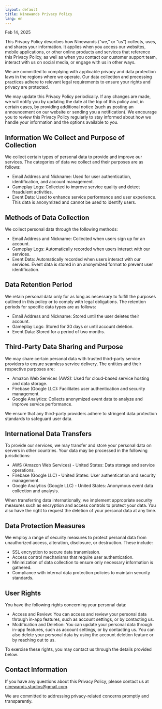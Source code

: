 ```yaml
---
layout: default
title: Ninewands Privacy Policy
lang: en
---
```


<script>
document.addEventListener("DOMContentLoaded", function() {
    let userLang = navigator.language || navigator.userLanguage;
    userLang = userLang.split('-')[0];
    console.log('@@@ ' + userLang);

    const supportedLanguages = ['ko'];

    if (supportedLanguages.includes(userLang)) {
        window.location.href = `./${userLang}/`;
    }
});
</script>

Feb 14, 2025

This Privacy Policy describes how Ninewands (“we,” or “us”) collects, uses, and shares your information. It applies when you access our websites, mobile applications, or other online products and services that reference this Privacy Policy, as well as when you contact our customer support team, interact with us on social media, or engage with us in other ways.

We are committed to complying with applicable privacy and data protection laws in the regions where we operate. Our data collection and processing practices adhere to relevant legal requirements to ensure your rights and privacy are protected.

We may update this Privacy Policy periodically. If any changes are made, we will notify you by updating the date at the top of this policy and, in certain cases, by providing additional notice (such as posting an announcement on our website or sending you a notification). We encourage you to review this Privacy Policy regularly to stay informed about how we handle your information and the options available to you.

## Information We Collect and Purpose of Collection

We collect certain types of personal data to provide and improve our services. The categories of data we collect and their purposes are as follows:

* Email Address and Nickname: Used for user authentication, identification, and account management.
* Gameplay Logs: Collected to improve service quality and detect fraudulent activities.
* Event Data: Used to enhance service performance and user experience. This data is anonymized and cannot be used to identify users.

## Methods of Data Collection

We collect personal data through the following methods:

* Email Address and Nickname: Collected when users sign up for an account.
* Gameplay Logs: Automatically recorded when users interact with our services.
* Event Data: Automatically recorded when users interact with our services. Event data is stored in an anonymized format to prevent user identification.

## Data Retention Period

We retain personal data only for as long as necessary to fulfill the purposes outlined in this policy or to comply with legal obligations. The retention periods for specific data types are as follows:

* Email Address and Nickname: Stored until the user deletes their account.
* Gameplay Logs: Stored for 30 days or until account deletion.
* Event Data: Stored for a period of two months.

## Third-Party Data Sharing and Purpose

We may share certain personal data with trusted third-party service providers to ensure seamless service delivery. The entities and their respective purposes are:

* Amazon Web Services (AWS): Used for cloud-based service hosting and data storage.
* Firebase (Google LLC): Facilitates user authentication and security management.
* Google Analytics: Collects anonymized event data to analyze and improve service performance.

We ensure that any third-party providers adhere to stringent data protection standards to safeguard user data.

## International Data Transfers

To provide our services, we may transfer and store your personal data on servers in other countries. Your data may be processed in the following jurisdictions:

* AWS (Amazon Web Services) - United States: Data storage and service operations.
* Firebase (Google LLC) - United States: User authentication and security management.
* Google Analytics (Google LLC) - United States: Anonymous event data collection and analysis.

When transferring data internationally, we implement appropriate security measures such as encryption and access controls to protect your data. You also have the right to request the deletion of your personal data at any time.

## Data Protection Measures

We employ a range of security measures to protect personal data from unauthorized access, alteration, disclosure, or destruction. These include:

* SSL encryption to secure data transmission.
* Access control mechanisms that require user authentication.
* Minimization of data collection to ensure only necessary information is gathered.
* Compliance with internal data protection policies to maintain security standards.

## User Rights

You have the following rights concerning your personal data:

* Access and Review: You can access and review your personal data through in-app features, such as account settings, or by contacting us.
* Modification and Deletion: You can update your personal data through in-app features, such as account settings, or by contacting us. You can also delete your personal data by using the account deletion feature or by reaching out to us.

To exercise these rights, you may contact us through the details provided below.

## Contact Information

If you have any questions about this Privacy Policy, please contact us at ninewands.studios@gmail.com.

We are committed to addressing privacy-related concerns promptly and transparently.
